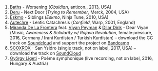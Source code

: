 1. [Baths](https://musicbrainz.org/artist/84a5c934-8318-4080-8606-32b80e1b054a) - Worsening (_Obsidian_, anticon., 2013, USA)
1. [Deru](https://musicbrainz.org/artist/ccb4d9b6-1a24-4dd2-8016-1c0773ef470c) - Next Door (_Trying to Remember_, Merck, 2004, USA)
1. [Eskmo](https://musicbrainz.org/artist/12aac92c-26d3-4b0e-be5e-e7b86ab938b6) - Siblings (_Eskmo_, Ninja Tune, 2010, USA)
1. [Autechre](https://musicbrainz.org/artist/410c9baf-5469-44f6-9852-826524b80c61) - Lentic Catachresis (_Confield_, Warp, 2001, England)
1. [Miranda De La Frontera](https://musicbrainz.org/artist/d68d2877-0307-4adf-bb77-290cffed87bd) feat. [Viyan Peyman](https://musicbrainz.org/artist/18792a63-b016-4a4a-a15c-6f4561103481) & [Dilar Dirik](https://musicbrainz.org/artist/c5a336eb-8eb9-4ad1-9c2a-95cd40a4e073) - Dear Viyan (_Music, Awareness & Solidarity w/ Rojava Revolution_, female:pressure, 2016, Germany / Irani Kurdistan / Turkish Kurdistan) – download the CC track on [Soundcloud](https://soundcloud.com/mina-amplified/dear-viyan-feat-dilar-dirik?in=femalepressure/sets/rojava-female-pressure) and support the project on [Bandcamp](https://femalepressure.bandcamp.com/album/music-awareness-solidarity-w-rojava-revolution)
1. [SCOXROX](https://musicbrainz.org/artist/eaf2f3d7-b42b-4920-b1d6-4cfa5da23095) - San Ysidro (single track, not on label, 2017, USA) – download the track on [SoundCloud](https://soundcloud.com/steve-20-4/san-ysidro)
1. [György Ligeti](https://musicbrainz.org/artist/da5e774b-026a-4117-82a4-11d246c05a8b) - Poème symphonique (live recording, not on label, 2016, Hungary & Austria)